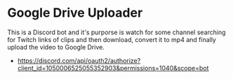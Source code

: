 # Google Drive Uploader
This is a Discord bot and it's purporse is watch for some channel searching for Twitch links of clips and then download, convert it to mp4 and finally upload the video to Google Drive.

- https://discord.com/api/oauth2/authorize?client_id=1050006525055352903&permissions=1040&scope=bot